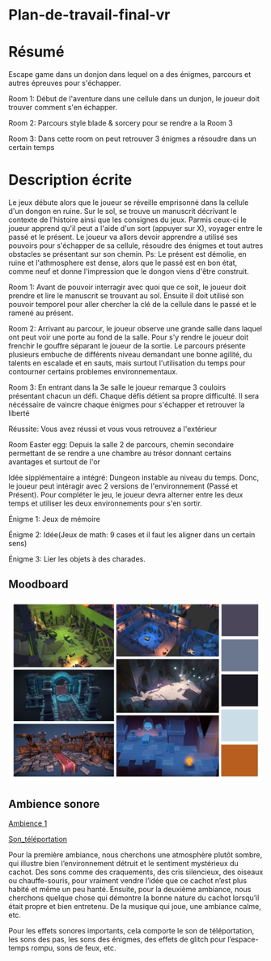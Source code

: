 # Plan-de-travail-final-vr

# Résumé
  Escape game dans un donjon dans lequel on a des énigmes, parcours et autres épreuves pour s'échapper.

 Room 1: Début de l'aventure dans une cellule dans un dunjon, le joueur doit trouver comment s'en échapper.
 
 Room 2: Parcours style blade & sorcery pour se rendre a la Room 3
 
 Room 3: Dans cette room on peut retrouver 3 énigmes a résoudre dans un certain temps

# Description écrite
Le jeux débute alors que le joueur se réveille emprisonné dans la cellule d'un dongon en ruine. Sur le sol, se trouve un manuscrit décrivant le contexte de l'histoire ainsi que les consignes du jeux. Parmis ceux-ci le joueur apprend qu'il peut a l'aide d'un sort (appuyer sur X), voyager entre le passé et le présent. Le joueur va allors devoir apprendre a utilisé ses pouvoirs pour s'échapper de sa cellule, résoudre des énigmes et tout autres obstacles se présentant sur son chemin. Ps: Le présent est démolie, en ruine et l'athmosphere est dense, alors que le passé est en bon état, comme neuf et donne l'impression que le dongon viens d'être construit.


Room 1: Avant de pouvoir interragir avec quoi que ce soit, le joueur doit prendre et lire le manuscrit se trouvant au sol. Ensuite il doit utilisé son pouvoir temporel pour aller chercher la clé de la cellule dans le passé et le ramené au présent.
 
 Room 2: Arrivant au parcour, le joueur observe une grande salle dans laquel ont peut voir une porte au fond de la salle. Pour s'y rendre le joueur doit frenchir le gouffre séparant le joueur de la sortie. Le parcours présente plusieurs embuche de différents niveau demandant une bonne agilité, du talents en escalade et en sauts, mais surtout l'utilisation du temps pour contourner certains problemes environnementaux.
 
 Room 3: En entrant dans la 3e salle le joueur remarque 3 couloirs présentant chacun un défi. Chaque défis détient sa propre difficulté. Il sera nécéssaire de vaincre chaque énigmes pour s'échapper et retrouver la liberté
  
 Réussite: Vous avez réussi et vous vous retrouvez a l'extérieur


 Room Easter egg: Depuis la salle 2 de parcours, chemin secondaire permettant de se rendre a une chambre au trésor donnant certains avantages et surtout de l'or

 Idée sipplémentaire a intégré: Dungeon instable au niveau du temps. Donc, le joueur peut intéragir avec 2 versions de l'environnement (Passé et Présent). Pour compléter le jeu, le joueur devra alterner entre les deux temps et utiliser les deux environnements pour s'en sortir.




 Énigme 1: Jeux de mémoire
 
 Énigme 2: Idée(Jeux de math: 9 cases et il faut les aligner dans un certain sens)
 
 Énigme 3: Lier les objets à des charades.

## Moodboard
![moodboard](images/moodboard_vr.png)


## Ambience sonore 
[Ambience 1]((https://www.youtube.com/watch?v=bxoRRobHtGM&t=151s))

[Son_téléportation](audio/tp_sound_idea.wav)

Pour la première ambiance, nous cherchons une atmosphère plutôt sombre, qui illustre bien l’environnement détruit et le sentiment mystérieux du cachot. Des sons comme des craquements, des cris silencieux, des oiseaux ou chauffe-souris, pour vraiment vendre l’idée que ce cachot n’est plus habité et même un peu hanté. Ensuite, pour la deuxième ambiance, nous cherchons quelque chose qui démontre la bonne nature du cachot lorsqu’il était propre et bien entretenu. De la musique qui joue, une ambiance calme, etc.

Pour les effets sonores importants, cela comporte le son de téléportation, les sons des pas, les sons des énigmes, des effets de glitch pour l’espace-temps rompu, sons de feux, etc.
